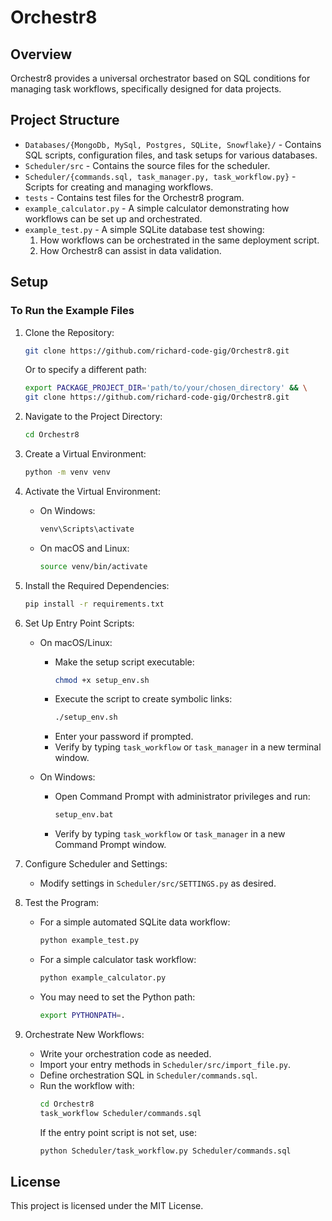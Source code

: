 
# Orchestr8

## Overview
Orchestr8 provides a universal orchestrator based on SQL conditions for managing task workflows, specifically designed for data projects.

## Project Structure
- `Databases/{MongoDb, MySql, Postgres, SQLite, Snowflake}/` - Contains SQL scripts, configuration files, and task setups for various databases.
- `Scheduler/src` - Contains the source files for the scheduler.
- `Scheduler/{commands.sql, task_manager.py, task_workflow.py}` - Scripts for creating and managing workflows.
- `tests` - Contains test files for the Orchestr8 program.
- `example_calculator.py` - A simple calculator demonstrating how workflows can be set up and orchestrated.
- `example_test.py` - A simple SQLite database test showing:
  1. How workflows can be orchestrated in the same deployment script.
  2. How Orchestr8 can assist in data validation.

## Setup
### To Run the Example Files
1. Clone the Repository:
    ```sh
    git clone https://github.com/richard-code-gig/Orchestr8.git
    ```
    Or to specify a different path:
    ```sh
    export PACKAGE_PROJECT_DIR='path/to/your/chosen_directory' && \
    git clone https://github.com/richard-code-gig/Orchestr8.git
    ```

2. Navigate to the Project Directory:
    ```sh
    cd Orchestr8
    ```

3. Create a Virtual Environment:
    ```sh
    python -m venv venv
    ```

4. Activate the Virtual Environment:
    - On Windows:
        ```sh
        venv\Scripts\activate
        ```
    - On macOS and Linux:
        ```sh
        source venv/bin/activate
        ```

5. Install the Required Dependencies:
    ```sh
    pip install -r requirements.txt
    ```

6. Set Up Entry Point Scripts:
    - On macOS/Linux:
        - Make the setup script executable:
          ```sh
          chmod +x setup_env.sh
          ```
        - Execute the script to create symbolic links:
          ```sh
          ./setup_env.sh
          ```
        - Enter your password if prompted.
        - Verify by typing `task_workflow` or `task_manager` in a new terminal window.

    - On Windows:
        - Open Command Prompt with administrator privileges and run:
          ```sh
          setup_env.bat
          ```
        - Verify by typing `task_workflow` or `task_manager` in a new Command Prompt window.

7. Configure Scheduler and Settings:
    - Modify settings in `Scheduler/src/SETTINGS.py` as desired.

8. Test the Program:
    - For a simple automated SQLite data workflow:
      ```sh
      python example_test.py
      ```
    - For a simple calculator task workflow:
      ```sh
      python example_calculator.py
      ```
    - You may need to set the Python path:
      ```sh
      export PYTHONPATH=.
      ```

9. Orchestrate New Workflows:
    - Write your orchestration code as needed.
    - Import your entry methods in `Scheduler/src/import_file.py`.
    - Define orchestration SQL in `Scheduler/commands.sql`.
    - Run the workflow with:
      ```sh
      cd Orchestr8
      task_workflow Scheduler/commands.sql
      ```
      If the entry point script is not set, use:
      ```sh
      python Scheduler/task_workflow.py Scheduler/commands.sql
      ```

## License
This project is licensed under the MIT License.
